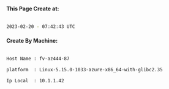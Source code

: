 
   
#### This Page Create at:

```bash

2023-02-20 - 07:42:43 UTC

```

#### Create By Machine:

```bash

Host Name : fv-az444-87

platform  : Linux-5.15.0-1033-azure-x86_64-with-glibc2.35

Ip Local  : 10.1.1.42

```

